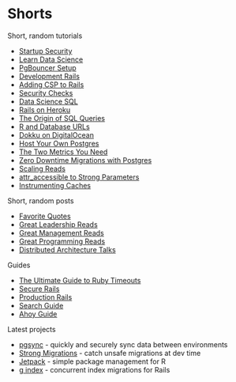 # Shorts

Short, random tutorials

- [Startup Security](Startup-Security.md)
- [Learn Data Science](Learn-Data-Science.md)
- [PgBouncer Setup](PgBouncer-Setup.md)
- [Development Rails](Development-Rails.md)
- [Adding CSP to Rails](CSP-Rails.md)
- [Security Checks](Security-Checks.md)
- [Data Science SQL](Data-Science-SQL.md)
- [Rails on Heroku](Rails-on-Heroku.md)
- [The Origin of SQL Queries](The-Origin-of-SQL-Queries.md)
- [R and Database URLs](R-Postgres-and-Database-URLs.md)
- [Dokku on DigitalOcean](Dokku-Digital-Ocean.md)
- [Host Your Own Postgres](Host-Your-Own-Postgres.md)
- [The Two Metrics You Need](Two-Metrics.md)
- [Zero Downtime Migrations with Postgres](Zero-Downtime-Migrations.md)
- [Scaling Reads](Scaling-Reads.md)
- [attr_accessible to Strong Parameters](Strong-Parameters.md)
- [Instrumenting Caches](Instrumenting-Caches.md)

Short, random posts

- [Favorite Quotes](Favorite-Quotes.md)
- [Great Leadership Reads](Leadership-Reads.md)
- [Great Management Reads](Management-Reads.md)
- [Great Programming Reads](Programming-Reads.md)
- [Distributed Architecture Talks](Distributed-Architecture-Talks.md)

Guides

- [The Ultimate Guide to Ruby Timeouts](https://github.com/ankane/the-ultimate-guide-to-ruby-timeouts)
- [Secure Rails](https://github.com/ankane/secure_rails)
- [Production Rails](https://github.com/ankane/production_rails)
- [Search Guide](https://github.com/ankane/search_guide)
- [Ahoy Guide](https://github.com/ankane/ahoy_guide)

Latest projects

- [pgsync](https://github.com/ankane/pgsync) - quickly and securely sync data between environments
- [Strong Migrations](https://github.com/ankane/strong_migrations) - catch unsafe migrations at dev time
- [Jetpack](https://github.com/ankane/jetpack) - simple package management for R
- [g index](https://github.com/ankane/gindex) - concurrent index migrations for Rails
